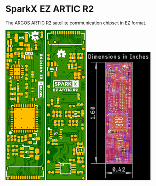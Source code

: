 # SparkX EZ ARTIC R2

The ARGOS ARTIC R2 satellite communication chipset in EZ format.

![Top.png](./img/Top.png)
![Bottom.png](./img/Bottom.png)
![Dimensions.png](./img/Dimensions.png)

